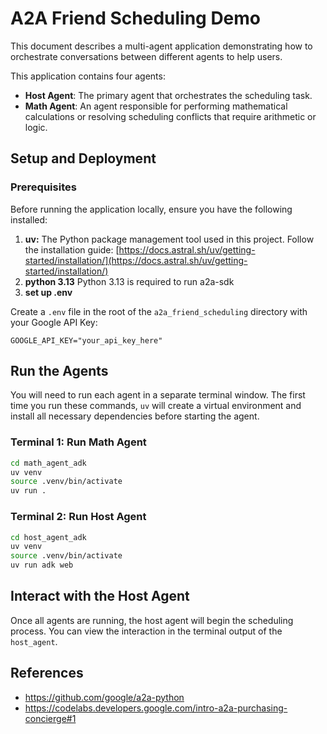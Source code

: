 # A2A Friend Scheduling Demo
This document describes a multi-agent application demonstrating how to orchestrate conversations between different agents to help users.

This application contains four agents:
*   **Host Agent**: The primary agent that orchestrates the scheduling task.
*   **Math Agent**: An agent responsible for performing mathematical calculations or resolving scheduling conflicts that require arithmetic or logic.

## Setup and Deployment

### Prerequisites

Before running the application locally, ensure you have the following installed:

1. **uv:** The Python package management tool used in this project. Follow the installation guide: [https://docs.astral.sh/uv/getting-started/installation/](https://docs.astral.sh/uv/getting-started/installation/)
2. **python 3.13** Python 3.13 is required to run a2a-sdk 
3. **set up .env** 

Create a `.env` file in the root of the `a2a_friend_scheduling` directory with your Google API Key:
```
GOOGLE_API_KEY="your_api_key_here" 
```

## Run the Agents

You will need to run each agent in a separate terminal window. The first time you run these commands, `uv` will create a virtual environment and install all necessary dependencies before starting the agent.

### Terminal 1: Run Math Agent
```bash
cd math_agent_adk
uv venv
source .venv/bin/activate
uv run .
```

### Terminal 2: Run Host Agent
```bash
cd host_agent_adk
uv venv
source .venv/bin/activate
uv run adk web      
```

## Interact with the Host Agent

Once all agents are running, the host agent will begin the scheduling process. You can view the interaction in the terminal output of the `host_agent`.

## References
- https://github.com/google/a2a-python
- https://codelabs.developers.google.com/intro-a2a-purchasing-concierge#1
